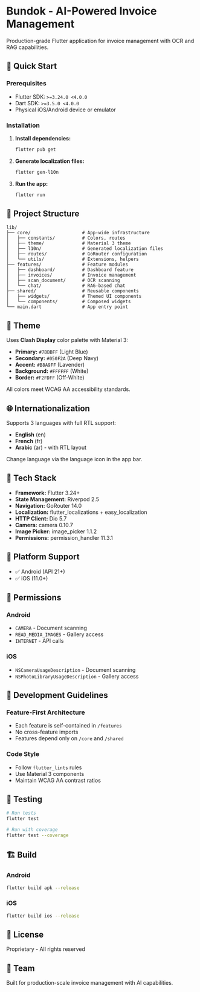 # Bundok - AI-Powered Invoice Management

Production-grade Flutter application for invoice management with OCR and RAG capabilities.

## 🚀 Quick Start

### Prerequisites
- Flutter SDK: `>=3.24.0 <4.0.0`
- Dart SDK: `>=3.5.0 <4.0.0`
- Physical iOS/Android device or emulator

### Installation

1. **Install dependencies:**
   ```bash
   flutter pub get
   ```

2. **Generate localization files:**
   ```bash
   flutter gen-l10n
   ```

3. **Run the app:**
   ```bash
   flutter run
   ```

## 📁 Project Structure

```
lib/
├── core/                   # App-wide infrastructure
│   ├── constants/          # Colors, routes
│   ├── theme/              # Material 3 theme
│   ├── l10n/               # Generated localization files
│   ├── routes/             # GoRouter configuration
│   └── utils/              # Extensions, helpers
├── features/               # Feature modules
│   ├── dashboard/          # Dashboard feature
│   ├── invoices/           # Invoice management
│   ├── scan_document/      # OCR scanning
│   └── chat/               # RAG-based chat
├── shared/                 # Reusable components
│   ├── widgets/            # Themed UI components
│   └── components/         # Composed widgets
└── main.dart               # App entry point
```

## 🎨 Theme

Uses **Clash Display** color palette with Material 3:
- **Primary:** `#7BBBFF` (Light Blue)
- **Secondary:** `#050F2A` (Deep Navy)
- **Accent:** `#B8A9FF` (Lavender)
- **Background:** `#FFFFFF` (White)
- **Border:** `#F2FDFF` (Off-White)

All colors meet WCAG AA accessibility standards.

## 🌐 Internationalization

Supports 3 languages with full RTL support:
- **English** (en)
- **French** (fr)
- **Arabic** (ar) - with RTL layout

Change language via the language icon in the app bar.

## 🔧 Tech Stack

- **Framework:** Flutter 3.24+
- **State Management:** Riverpod 2.5
- **Navigation:** GoRouter 14.0
- **Localization:** flutter_localizations + easy_localization
- **HTTP Client:** Dio 5.7
- **Camera:** camera 0.10.7
- **Image Picker:** image_picker 1.1.2
- **Permissions:** permission_handler 11.3.1

## 📱 Platform Support

- ✅ Android (API 21+)
- ✅ iOS (11.0+)

## 🔐 Permissions

### Android
- `CAMERA` - Document scanning
- `READ_MEDIA_IMAGES` - Gallery access
- `INTERNET` - API calls

### iOS
- `NSCameraUsageDescription` - Document scanning
- `NSPhotoLibraryUsageDescription` - Gallery access

## 📝 Development Guidelines

### Feature-First Architecture
- Each feature is self-contained in `/features`
- No cross-feature imports
- Features depend only on `/core` and `/shared`

### Code Style
- Follow `flutter_lints` rules
- Use Material 3 components
- Maintain WCAG AA contrast ratios

## 🧪 Testing

```bash
# Run tests
flutter test

# Run with coverage
flutter test --coverage
```

## 🏗️ Build

### Android
```bash
flutter build apk --release
```

### iOS
```bash
flutter build ios --release
```

## 📄 License

Proprietary - All rights reserved

## 👥 Team

Built for production-scale invoice management with AI capabilities.
